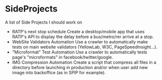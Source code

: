 # SideProjects
A list of Side Projects I should work on

* RATP's next stop schedule
Create a desktop/mobile app that uses RATP's API to display the delay before a bus/metro/rer arrive at a stop.
* WebSite Validators Automation
Use a crawler to automatically make tests on main website validators (YellowLab, W3C, PageSpeedInsight...).
* "Microformat" Test Automation
Use a crawler to automatically tests page's "microformats" in facebook/twitter/google.
* IMG Compression Automation
Create a script that compress all files in a directory before launching in production and/or when user add new image into backoffice (as in SPIP for example).
